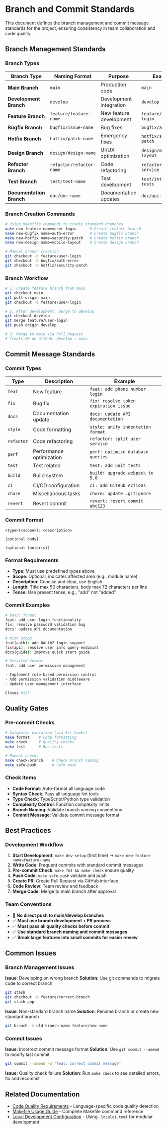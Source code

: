 # Branch and Commit Standards

This document defines the branch management and commit message standards for the project, ensuring consistency in team collaboration and code quality.

## Branch Management Standards

### Branch Types

| Branch Type | Naming Format | Purpose | Example |
|-------------|---------------|---------|---------|
| **Main Branch** | `main` | Production code | `main` |
| **Development Branch** | `develop` | Development integration | `develop` |
| **Feature Branch** | `feature/feature-name` | New feature development | `feature/user-login` |
| **Bugfix Branch** | `bugfix/issue-name` | Bug fixes | `bugfix/auth-error` |
| **Hotfix Branch** | `hotfix/patch-name` | Emergency fixes | `hotfix/security-patch` |
| **Design Branch** | `design/design-name` | UI/UX optimization | `design/mobile-layout` |
| **Refactor Branch** | `refactor/refactor-name` | Code refactoring | `refactor/user-service` |
| **Test Branch** | `test/test-name` | Test development | `test/integration-tests` |
| **Documentation Branch** | `doc/doc-name` | Documentation updates | `doc/api-guide` |

### Branch Creation Commands

```bash
# Using Makefile commands to create standard branches
make new-feature name=user-login      # Create feature branch
make new-bugfix name=auth-error       # Create bugfix branch
make new-hotfix name=security-patch   # Create hotfix branch
make new-design name=mobile-layout    # Create design branch

# Manual branch creation
git checkout -b feature/user-login
git checkout -b bugfix/auth-error
git checkout -b hotfix/security-patch
```

### Branch Workflow

```bash
# 1. Create feature branch from main
git checkout main
git pull origin main
git checkout -b feature/user-login

# 2. After development, merge to develop
git checkout develop
git merge feature/user-login
git push origin develop

# 3. Merge to main via Pull Request
# Create PR on GitHub: develop → main
```

## Commit Message Standards

### Commit Types

| Type | Description | Example |
|------|-------------|---------|
| `feat` | New feature | `feat: add phone number login` |
| `fix` | Bug fix | `fix: resolve token expiration issue` |
| `docs` | Documentation update | `docs: update API documentation` |
| `style` | Code formatting | `style: unify indentation format` |
| `refactor` | Code refactoring | `refactor: split user service` |
| `perf` | Performance optimization | `perf: optimize database queries` |
| `test` | Test related | `test: add unit tests` |
| `build` | Build system | `build: upgrade webpack to 5.0` |
| `ci` | CI/CD configuration | `ci: add GitHub Actions` |
| `chore` | Miscellaneous tasks | `chore: update .gitignore` |
| `revert` | Revert commit | `revert: revert commit abc123` |

### Commit Format

```
<type>(<scope>): <description>

[optional body]

[optional footer(s)]
```

### Format Requirements

- **Type**: Must use predefined types above
- **Scope**: Optional, indicates affected area (e.g., module name)
- **Description**: Concise and clear, use English
- **Length**: Title max 50 characters, body max 72 characters per line
- **Tense**: Use present tense, e.g., "add" not "added"

### Commit Examples

```bash
# Basic format
feat: add user login functionality
fix: resolve password validation bug
docs: update API documentation

# With scope
feat(auth): add OAuth2 login support
fix(api): resolve user info query endpoint
docs(guide): improve quick start guide

# Detailed format
feat: add user permission management

- Implement role-based permission control
- Add permission validation middleware
- Update user management interface

Closes #123
```

## Quality Gates

### Pre-commit Checks

```bash
# Automatic execution (via Git hooks)
make format    # Code formatting
make check     # Quality checks
make test      # Run tests

# Manual checks
make check-branch    # Check branch naming
make safe-push       # Safe push
```

### Check Items

- **Code Format**: Auto-format all language code
- **Syntax Check**: Pass all language lint tools
- **Type Check**: TypeScript/Python type validation
- **Complexity Control**: Function complexity limits
- **Branch Naming**: Validate branch naming conventions
- **Commit Message**: Validate commit message format

## Best Practices

### Development Workflow

1. **Start Development**: `make dev-setup` (first time) → `make new-feature name=feature-name`
2. **Write Code**: Frequent commits with standard commit messages
3. **Pre-commit Check**: `make fmt && make check` ensure quality
4. **Push Code**: `make safe-push` validate and push
5. **Create PR**: Create Pull Request via GitHub interface
6. **Code Review**: Team review and feedback
7. **Merge Code**: Merge to main branch after approval

### Team Conventions

- 🚫 **No direct push to main/develop branches**
- ✅ **Must use branch development + PR process**
- ✅ **Must pass all quality checks before commit**
- ✅ **Use standard branch naming and commit messages**
- ✅ **Break large features into small commits for easier review**

## Common Issues

### Branch Management Issues

**Issue**: Developing on wrong branch
**Solution**: Use git commands to migrate code to correct branch
```bash
git stash
git checkout -b feature/correct-branch
git stash pop
```

**Issue**: Non-standard branch name
**Solution**: Rename branch or create new standard branch
```bash
git branch -m old-branch-name feature/new-name
```

### Commit Issues

**Issue**: Incorrect commit message format
**Solution**: Use `git commit --amend` to modify last commit
```bash
git commit --amend -m "feat: correct commit message"
```

**Issue**: Quality check failure
**Solution**: Run `make check` to see detailed errors, fix and recommit

## Related Documentation

- [Code Quality Requirements](./code-requirements.md) - Language-specific code quality detection
- [Makefile Usage Guide](../docs/Makefile-readme.md) - Complete Makefile command reference
- [Local Development Configuration](../docs/Makefile-readme.md#local-development-configuration) - Using `.localci.toml` for modular development
